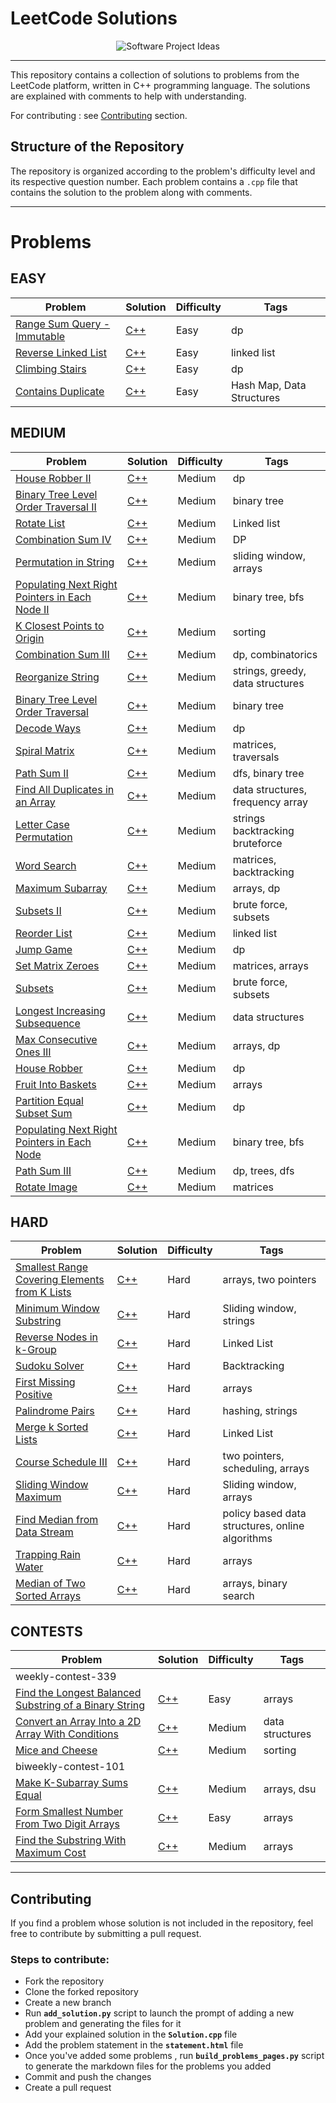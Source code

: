 # LeetCode Solutions

<div align="center">
  <img src="https://user-images.githubusercontent.com/65515933/228696522-e369c0b8-edf2-4c5e-99fc-e329ceac819a.png" alt="Software Project Ideas">
</div>

---

This repository contains a collection of solutions to problems from the LeetCode platform, written in C++ programming language. The solutions are explained with comments to help with understanding.

For contributing : see [Contributing](#Contributing) section.

## Structure of the Repository

The repository is organized according to the problem's difficulty level and its respective question number. Each problem contains a `.cpp` file that contains the solution to the problem along with comments.

---
# Problems
<!-- PROBLEMS START -->
## EASY
| Problem | Solution | Difficulty | Tags |
| ------- | -------- | ---------- | ---- |
| [Range Sum Query - Immutable](./easy/range_sum_query_-_immutable/range_sum_query_-_immutable.md) | [C++](./easy/range_sum_query_-_immutable/range_sum_query_-_immutable.md) | Easy | dp |
| [Reverse Linked List](./easy/reverse_linked_list/reverse_linked_list.md) | [C++](./easy/reverse_linked_list/reverse_linked_list.md) | Easy | linked list |
| [Climbing Stairs](./easy/climbing_stairs/climbing_stairs.md) | [C++](./easy/climbing_stairs/climbing_stairs.md) | Easy | dp |
| [Contains Duplicate](./easy/contains_duplicates/contains_duplicates.md) | [C++](./easy/contains_duplicates/contains_duplicates.md) | Easy | Hash Map, Data Structures |

## MEDIUM
| Problem | Solution | Difficulty | Tags |
| ------- | -------- | ---------- | ---- |
| [House Robber II](./medium/house_robber_ii/house_robber_ii.md) | [C++](./medium/house_robber_ii/house_robber_ii.md) | Medium | dp |
| [Binary Tree Level Order Traversal II](./medium/binary_tree_level_order_traversal_ii/binary_tree_level_order_traversal_ii.md) | [C++](./medium/binary_tree_level_order_traversal_ii/binary_tree_level_order_traversal_ii.md) | Medium | binary tree |
| [Rotate List](./medium/rotate_list/rotate_list.md) | [C++](./medium/rotate_list/rotate_list.md) | Medium | Linked list |
| [Combination Sum IV](./medium/combination-sum-iv.cpp/combination-sum-iv.cpp.md) | [C++](./medium/combination-sum-iv.cpp/combination-sum-iv.cpp.md) | Medium | DP |
| [Permutation in String](./medium/permutation_in_string/permutation_in_string.md) | [C++](./medium/permutation_in_string/permutation_in_string.md) | Medium | sliding window, arrays |
| [Populating Next Right Pointers in Each Node II](./medium/populating_next_right_pointers_in_each_node_ii/populating_next_right_pointers_in_each_node_ii.md) | [C++](./medium/populating_next_right_pointers_in_each_node_ii/populating_next_right_pointers_in_each_node_ii.md) | Medium | binary tree, bfs |
| [K Closest Points to Origin](./medium/k_closest_points_to_origin/k_closest_points_to_origin.md) | [C++](./medium/k_closest_points_to_origin/k_closest_points_to_origin.md) | Medium | sorting |
| [Combination Sum III](./medium/combination_sum_iii/combination_sum_iii.md) | [C++](./medium/combination_sum_iii/combination_sum_iii.md) | Medium | dp, combinatorics |
| [Reorganize String](./medium/reorganize_string/reorganize_string.md) | [C++](./medium/reorganize_string/reorganize_string.md) | Medium | strings, greedy, data structures |
| [Binary Tree Level Order Traversal](./medium/binary_tree_level_order_traversal/binary_tree_level_order_traversal.md) | [C++](./medium/binary_tree_level_order_traversal/binary_tree_level_order_traversal.md) | Medium | binary tree |
| [Decode Ways](./medium/decode_ways/decode_ways.md) | [C++](./medium/decode_ways/decode_ways.md) | Medium | dp |
| [Spiral Matrix](./medium/spiral_matrix/spiral_matrix.md) | [C++](./medium/spiral_matrix/spiral_matrix.md) | Medium | matrices, traversals |
| [Path Sum II](./medium/path_sum_ii/path_sum_ii.md) | [C++](./medium/path_sum_ii/path_sum_ii.md) | Medium | dfs, binary tree |
| [Find All Duplicates in an Array](./medium/find_all_duplicates_in_an_array/find_all_duplicates_in_an_array.md) | [C++](./medium/find_all_duplicates_in_an_array/find_all_duplicates_in_an_array.md) | Medium | data structures, frequency array |
| [Letter Case Permutation](./medium/letter_case_permutation/letter_case_permutation.md) | [C++](./medium/letter_case_permutation/letter_case_permutation.md) | Medium | strings backtracking bruteforce |
| [Word Search](./medium/word_search/word_search.md) | [C++](./medium/word_search/word_search.md) | Medium | matrices, backtracking |
| [Maximum Subarray](./medium/maximum_subarray/maximum_subarray.md) | [C++](./medium/maximum_subarray/maximum_subarray.md) | Medium | arrays, dp |
| [Subsets II](./medium/subsets_ii/subsets_ii.md) | [C++](./medium/subsets_ii/subsets_ii.md) | Medium | brute force, subsets |
| [Reorder List](./medium/reorder_list/reorder_list.md) | [C++](./medium/reorder_list/reorder_list.md) | Medium | linked list |
| [Jump Game](./medium/jump_game/jump_game.md) | [C++](./medium/jump_game/jump_game.md) | Medium | dp |
| [Set Matrix Zeroes](./medium/set_matrix_zeroes/set_matrix_zeroes.md) | [C++](./medium/set_matrix_zeroes/set_matrix_zeroes.md) | Medium | matrices, arrays |
| [Subsets](./medium/subsets/subsets.md) | [C++](./medium/subsets/subsets.md) | Medium | brute force, subsets |
| [Longest Increasing Subsequence](./medium/longest_increasing_subsequence/longest_increasing_subsequence.md) | [C++](./medium/longest_increasing_subsequence/longest_increasing_subsequence.md) | Medium | data structures |
| [Max Consecutive Ones III](./medium/max_consecutive_ones_iii/max_consecutive_ones_iii.md) | [C++](./medium/max_consecutive_ones_iii/max_consecutive_ones_iii.md) | Medium | arrays, dp |
| [House Robber](./medium/house_robber/house_robber.md) | [C++](./medium/house_robber/house_robber.md) | Medium | dp |
| [Fruit Into Baskets](./medium/fruit_into_baskets/fruit_into_baskets.md) | [C++](./medium/fruit_into_baskets/fruit_into_baskets.md) | Medium | arrays |
| [Partition Equal Subset Sum](./medium/partition_equal_subset_sum/partition_equal_subset_sum.md) | [C++](./medium/partition_equal_subset_sum/partition_equal_subset_sum.md) | Medium | dp |
| [Populating Next Right Pointers in Each Node](./medium/populating_next_right_pointers_in_each_node_i/populating_next_right_pointers_in_each_node_i.md) | [C++](./medium/populating_next_right_pointers_in_each_node_i/populating_next_right_pointers_in_each_node_i.md) | Medium | binary tree, bfs |
| [Path Sum III](./medium/path_sum_iii/path_sum_iii.md) | [C++](./medium/path_sum_iii/path_sum_iii.md) | Medium | dp, trees, dfs |
| [Rotate Image](./medium/rotate_image/rotate_image.md) | [C++](./medium/rotate_image/rotate_image.md) | Medium | matrices |

## HARD
| Problem | Solution | Difficulty | Tags |
| ------- | -------- | ---------- | ---- |
| [Smallest Range Covering Elements from K Lists](./hard/smallest_range_covering_elements_from_k_lists/smallest_range_covering_elements_from_k_lists.md) | [C++](./hard/smallest_range_covering_elements_from_k_lists/smallest_range_covering_elements_from_k_lists.md) | Hard | arrays, two pointers |
| [Minimum Window Substring](./hard/minimum_window_substring/minimum_window_substring.md) | [C++](./hard/minimum_window_substring/minimum_window_substring.md) | Hard | Sliding window, strings |
| [Reverse Nodes in k-Group](./hard/reverse_nodes_in_k-group/reverse_nodes_in_k-group.md) | [C++](./hard/reverse_nodes_in_k-group/reverse_nodes_in_k-group.md) | Hard | Linked List |
| [Sudoku Solver](./hard/sudoku_solver/sudoku_solver.md) | [C++](./hard/sudoku_solver/sudoku_solver.md) | Hard | Backtracking |
| [First Missing Positive](./hard/first_missing_positive/first_missing_positive.md) | [C++](./hard/first_missing_positive/first_missing_positive.md) | Hard | arrays |
| [Palindrome Pairs](./hard/palindrome_pairs/palindrome_pairs.md) | [C++](./hard/palindrome_pairs/palindrome_pairs.md) | Hard | hashing, strings |
| [Merge k Sorted Lists](./hard/merge_k_sorted_lists/merge_k_sorted_lists.md) | [C++](./hard/merge_k_sorted_lists/merge_k_sorted_lists.md) | Hard | Linked List |
| [Course Schedule III](./hard/course_schedule_iii/course_schedule_iii.md) | [C++](./hard/course_schedule_iii/course_schedule_iii.md) | Hard | two pointers, scheduling, arrays |
| [Sliding Window Maximum](./hard/sliding_window_maximum/sliding_window_maximum.md) | [C++](./hard/sliding_window_maximum/sliding_window_maximum.md) | Hard | Sliding window, arrays |
| [Find Median from Data Stream](./hard/find_median_from_data_stream/find_median_from_data_stream.md) | [C++](./hard/find_median_from_data_stream/find_median_from_data_stream.md) | Hard | policy based data structures, online algorithms |
| [Trapping Rain Water](./hard/trapping_rain_water/trapping_rain_water.md) | [C++](./hard/trapping_rain_water/trapping_rain_water.md) | Hard | arrays |
| [Median of Two Sorted Arrays](./hard/median_of_two_sorted_arrays/median_of_two_sorted_arrays.md) | [C++](./hard/median_of_two_sorted_arrays/median_of_two_sorted_arrays.md) | Hard | arrays, binary search |

## CONTESTS
| Problem | Solution | Difficulty | Tags |
| ------- | -------- | ---------- | ---- |
| weekly-contest-339 | | | |
| [Find the Longest Balanced Substring of a Binary String](./contest/weekly-contest-339/find_the_longest_balanced_substring_of_a_binary_string/find_the_longest_balanced_substring_of_a_binary_string.md) | [C++](./contest/weekly-contest-339/find_the_longest_balanced_substring_of_a_binary_string/find_the_longest_balanced_substring_of_a_binary_string.md) | Easy | arrays |
| [Convert an Array Into a 2D Array With Conditions](./contest/weekly-contest-339/convert_an_array_into_a_2d_array_with_conditions/convert_an_array_into_a_2d_array_with_conditions.md) | [C++](./contest/weekly-contest-339/convert_an_array_into_a_2d_array_with_conditions/convert_an_array_into_a_2d_array_with_conditions.md) | Medium | data structures |
| [Mice and Cheese](./contest/weekly-contest-339/mice_and_cheese/mice_and_cheese.md) | [C++](./contest/weekly-contest-339/mice_and_cheese/mice_and_cheese.md) | Medium | sorting |
| biweekly-contest-101 | | | |
| [Make K-Subarray Sums Equal](./contest/biweekly-contest-101/make_k-subarray_sums_equal/make_k-subarray_sums_equal.md) | [C++](./contest/biweekly-contest-101/make_k-subarray_sums_equal/make_k-subarray_sums_equal.md) | Medium | arrays, dsu |
| [Form Smallest Number From Two Digit Arrays](./contest/biweekly-contest-101/form_smallest_number_from_two_digit_arrays/form_smallest_number_from_two_digit_arrays.md) | [C++](./contest/biweekly-contest-101/form_smallest_number_from_two_digit_arrays/form_smallest_number_from_two_digit_arrays.md) | Easy | arrays |
| [Find the Substring With Maximum Cost](./contest/biweekly-contest-101/find_the_substring_with_maximum_cost/find_the_substring_with_maximum_cost.md) | [C++](./contest/biweekly-contest-101/find_the_substring_with_maximum_cost/find_the_substring_with_maximum_cost.md) | Medium | arrays |

<!-- PROBLEMS END -->

---

## Contributing <a name="Contributing"></a>

If you find a problem whose solution is not included in the repository, feel free to contribute by submitting a pull request.

### Steps to contribute:

- Fork the repository
- Clone the forked repository
- Create a new branch
- Run **`add_solution.py`** script to launch the prompt of adding a new problem and generating the files for it
- Add your explained solution in the **`Solution.cpp`** file
- Add the problem statement in the **`statement.html`** file
- Once you've added some problems , run **`build_problems_pages.py`** script to generate the markdown files for the problems you added
- Commit and push the changes
- Create a pull request




